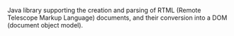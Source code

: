 Java library supporting the creation and parsing of RTML (Remote Telescope Markup Language) documents, and their conversion into a DOM (document object model).
